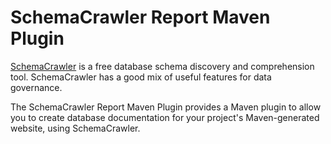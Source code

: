# SchemaCrawler Report Maven Plugin

[SchemaCrawler](http://www.schemacrawler.com) is a free database schema discovery and comprehension tool.
SchemaCrawler has a good mix of useful features for data governance. 

The SchemaCrawler Report Maven Plugin provides a Maven plugin to allow you to create database documentation for your project's Maven-generated website, using SchemaCrawler.
